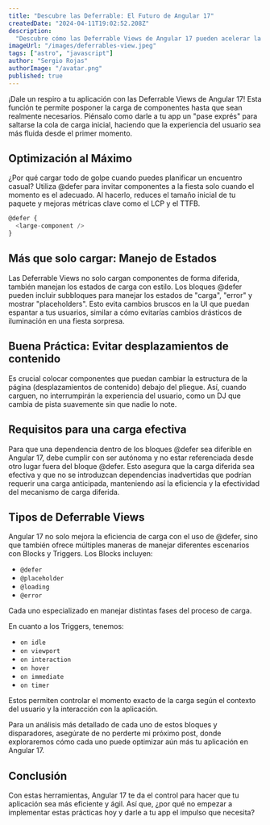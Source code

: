 ```yaml
---
title: "Descubre las Deferrable: El Futuro de Angular 17"
createdDate: "2024-04-11T19:02:52.208Z"
description:
  "Descubre cómo las Deferrable Views de Angular 17 pueden acelerar la carga inicial de tu app, optimizando componentes pesados y mejorando métricas críticas de rendimiento."
imageUrl: "/images/deferrables-view.jpeg"
tags: ["astro", "javascript"]
author: "Sergio Rojas"
authorImage: "/avatar.png"
published: true
---
```

¡Dale un respiro a tu aplicación con las Deferrable Views de Angular 17! Esta función te permite posponer la carga de componentes hasta que sean realmente necesarios. Piénsalo como darle a tu app un "pase exprés" para saltarse la cola de carga inicial, haciendo que la experiencia del usuario sea más fluida desde el primer momento.

## Optimización al Máximo

¿Por qué cargar todo de golpe cuando puedes planificar un encuentro casual? Utiliza @defer para invitar componentes a la fiesta solo cuando el momento es el adecuado. Al hacerlo, reduces el tamaño inicial de tu paquete y mejoras métricas clave como el LCP y el TTFB.

```javascript
@defer {
  <large-component />
}
```

## Más que solo cargar: Manejo de Estados

Las Deferrable Views no solo cargan componentes de forma diferida, también manejan los estados de carga con estilo. Los bloques @defer pueden incluir subbloques para manejar los estados de "carga", "error" y mostrar "placeholders". Esto evita cambios bruscos en la UI que puedan espantar a tus usuarios, similar a cómo evitarías cambios drásticos de iluminación en una fiesta sorpresa.

## Buena Práctica: Evitar desplazamientos de contenido

Es crucial colocar componentes que puedan cambiar la estructura de la página (desplazamientos de contenido) debajo del pliegue. Así, cuando carguen, no interrumpirán la experiencia del usuario, como un DJ que cambia de pista suavemente sin que nadie lo note.

## Requisitos para una carga efectiva

Para que una dependencia dentro de los bloques @defer sea diferible en Angular 17, debe cumplir con ser autónoma y no estar referenciada desde otro lugar fuera del bloque @defer. Esto asegura que la carga diferida sea efectiva y que no se introduzcan dependencias inadvertidas que podrían requerir una carga anticipada, manteniendo así la eficiencia y la efectividad del mecanismo de carga diferida.

## Tipos de Deferrable Views

Angular 17 no solo mejora la eficiencia de carga con el uso de @defer, sino que también ofrece múltiples maneras de manejar diferentes escenarios con Blocks y Triggers. Los Blocks incluyen:

* `@defer`
* `@placeholder`
* `@loading`
* `@error`

Cada uno especializado en manejar distintas fases del proceso de carga.

En cuanto a los Triggers, tenemos: 

* `on idle`
* `on viewport`
* `on interaction`
* `on hover`
* `on immediate`
* `on timer`

Estos permiten controlar el momento exacto de la carga según el contexto del usuario y la interacción con la aplicación.

Para un análisis más detallado de cada uno de estos bloques y disparadores, asegúrate de no perderte mi próximo post, donde exploraremos cómo cada uno puede optimizar aún más tu aplicación en Angular 17.

## Conclusión

Con estas herramientas, Angular 17 te da el control para hacer que tu aplicación sea más eficiente y ágil. Así que, ¿por qué no empezar a implementar estas prácticas hoy y darle a tu app el impulso que necesita?
